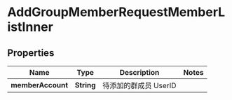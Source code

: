 

# AddGroupMemberRequestMemberListInner


## Properties

| Name | Type | Description | Notes |
|------------ | ------------- | ------------- | -------------|
|**memberAccount** | **String** | 待添加的群成员 UserID |  |



